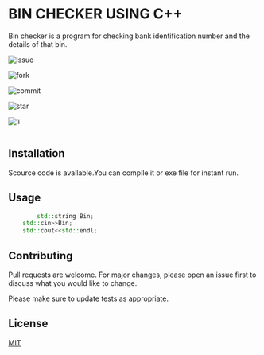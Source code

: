 # BIN CHECKER USING C++

Bin checker is a program for checking bank identification number and the details of that bin.


![issue](https://img.shields.io/github/issues/abin-karukappallil/bin-checker-cpp?style=for-the-badge)

![fork](https://img.shields.io/github/forks/abin-karukappallil/bin-checker-cpp?style=for-the-badge)

![commit](https://img.shields.io/github/last-commit/abin-karukappallil/bin-checker-cpp?style=for-the-badge)

![star](https://img.shields.io/github/stars/abin-karukappallil/bin-checker-cpp?style=for-the-badge)

![li](https://img.shields.io/github/license/abin-karukappallil/bin-checker-cpp?style=for-the-badge)

![]()

## Installation

Scource code is available.You can compile it or exe file for instant run.


## Usage

```cpp
        std::string Bin;
	std::cin>>Bin;
	std::cout<<std::endl;
```

## Contributing
Pull requests are welcome. For major changes, please open an issue first to discuss what you would like to change.

Please make sure to update tests as appropriate.

## License
[MIT](https://choosealicense.com/licenses/mit/)

